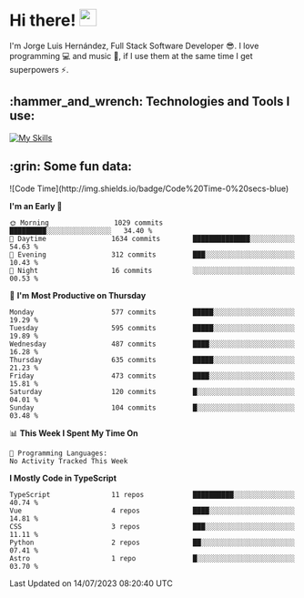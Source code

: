 <h1 align="left">
 <abc>
  <br>Hi there! <img src="https://user-images.githubusercontent.com/42378118/110234147-e3259600-7f4e-11eb-95be-0c4047144dea.gif" width="30"><br>
 </abc>
</h1>

I'm Jorge Luis Hernández, Full Stack Software Developer :sunglasses:. I love programming :computer: and music :musical_score:, if I use them at the same time I get superpowers :zap:. 


<h2 align="left">:hammer_and_wrench: Technologies and Tools I use:</h2>

[![My Skills](https://skillicons.dev/icons?i=js,ts,html,css,py,vue,react,next,nest,postgres,mysql)](https://skillicons.dev)

<h2 align="left">:grin: Some fun data:</h2>
<!--START_SECTION:waka-->
![Code Time](http://img.shields.io/badge/Code%20Time-0%20secs-blue)

**I'm an Early 🐤** 

```text
🌞 Morning                1029 commits        █████████░░░░░░░░░░░░░░░░   34.40 % 
🌆 Daytime                1634 commits        ██████████████░░░░░░░░░░░   54.63 % 
🌃 Evening                312 commits         ███░░░░░░░░░░░░░░░░░░░░░░   10.43 % 
🌙 Night                  16 commits          ░░░░░░░░░░░░░░░░░░░░░░░░░   00.53 % 
```
📅 **I'm Most Productive on Thursday** 

```text
Monday                   577 commits         █████░░░░░░░░░░░░░░░░░░░░   19.29 % 
Tuesday                  595 commits         █████░░░░░░░░░░░░░░░░░░░░   19.89 % 
Wednesday                487 commits         ████░░░░░░░░░░░░░░░░░░░░░   16.28 % 
Thursday                 635 commits         █████░░░░░░░░░░░░░░░░░░░░   21.23 % 
Friday                   473 commits         ████░░░░░░░░░░░░░░░░░░░░░   15.81 % 
Saturday                 120 commits         █░░░░░░░░░░░░░░░░░░░░░░░░   04.01 % 
Sunday                   104 commits         █░░░░░░░░░░░░░░░░░░░░░░░░   03.48 % 
```


📊 **This Week I Spent My Time On** 

```text
💬 Programming Languages: 
No Activity Tracked This Week
```

**I Mostly Code in TypeScript** 

```text
TypeScript               11 repos            ██████████░░░░░░░░░░░░░░░   40.74 % 
Vue                      4 repos             ████░░░░░░░░░░░░░░░░░░░░░   14.81 % 
CSS                      3 repos             ███░░░░░░░░░░░░░░░░░░░░░░   11.11 % 
Python                   2 repos             ██░░░░░░░░░░░░░░░░░░░░░░░   07.41 % 
Astro                    1 repo              █░░░░░░░░░░░░░░░░░░░░░░░░   03.70 % 
```




 Last Updated on 14/07/2023 08:20:40 UTC
<!--END_SECTION:waka-->
